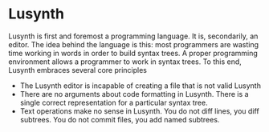 Lusynth
=======

Lusynth is first and foremost a programming language. It is, secondarily, an editor. The idea behind the language is this: most programmers are wasting time working in words in order to build syntax trees. A proper programming environment allows a programmer to work in syntax trees. To this end, Lusynth embraces several core principles

 * The Lusynth editor is incapable of creating a file that is not valid Lusynth
 * There are no arguments about code formatting in Lusynth. There is a single correct representation for a particular syntax tree.
 * Text operations make no sense in Lusynth. You do not diff lines, you diff subtrees. You do not commit files, you add named subtrees.
